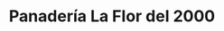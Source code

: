---
title: "Panadería La Flor del 2000"
url: /caracas/panaderia-la-flor-del-2000/
shop: panadería
---